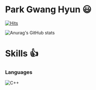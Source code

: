 # Park Gwang Hyun 😃

[![Hits](https://hits.seeyoufarm.com/api/count/incr/badge.svg?url=https%3A%2F%2Fgithub.com%2Fkjpark102312&count_bg=%23BE83FF&title_bg=%23555555&icon=&icon_color=%23E7E7E7&title=hits&edge_flat=false)](https://hits.seeyoufarm.com)

![Anurag's GitHub stats](https://github-readme-stats.vercel.app/api?username=kjpark102312&show_icons=true&theme=radical)

# Skills 👍

### Languages

![C++](https://img.shields.io/badge/C++-#00599C?style=flat-square&logo=C%2B%2B&logoColor=white)

